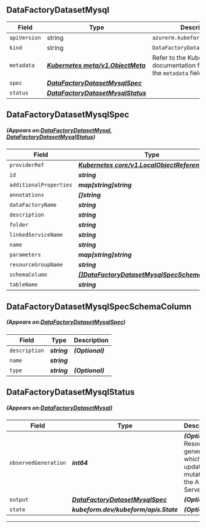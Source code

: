 ## DataFactoryDatasetMysql
| Field | Type | Description |
| ------ | ----- | ----------- |
| `apiVersion` | string | `azurerm.kubeform.com/v1alpha1` |
|    `kind` | string | `DataFactoryDatasetMysql` |
| `metadata` | ***[Kubernetes meta/v1.ObjectMeta](https://kubernetes.io/docs/reference/generated/kubernetes-api/v1.13/#objectmeta-v1-meta)***|Refer to the Kubernetes API documentation for the fields of the `metadata` field.|
| `spec` | ***[DataFactoryDatasetMysqlSpec](#DataFactoryDatasetMysqlSpec)***||
| `status` | ***[DataFactoryDatasetMysqlStatus](#DataFactoryDatasetMysqlStatus)***||
## DataFactoryDatasetMysqlSpec
##### (Appears on:[DataFactoryDatasetMysql](#DataFactoryDatasetMysql), [DataFactoryDatasetMysqlStatus](#DataFactoryDatasetMysqlStatus))
| Field | Type | Description |
| ------ | ----- | ----------- |
| `providerRef` | ***[Kubernetes core/v1.LocalObjectReference](https://kubernetes.io/docs/reference/generated/kubernetes-api/v1.13/#localobjectreference-v1-core)***||
| `id` | ***string***||
| `additionalProperties` | ***map[string]string***| ***(Optional)*** |
| `annotations` | ***[]string***| ***(Optional)*** |
| `dataFactoryName` | ***string***||
| `description` | ***string***| ***(Optional)*** |
| `folder` | ***string***| ***(Optional)*** |
| `linkedServiceName` | ***string***||
| `name` | ***string***||
| `parameters` | ***map[string]string***| ***(Optional)*** |
| `resourceGroupName` | ***string***||
| `schemaColumn` | ***[[]DataFactoryDatasetMysqlSpecSchemaColumn](#DataFactoryDatasetMysqlSpecSchemaColumn)***| ***(Optional)*** |
| `tableName` | ***string***| ***(Optional)*** |
## DataFactoryDatasetMysqlSpecSchemaColumn
##### (Appears on:[DataFactoryDatasetMysqlSpec](#DataFactoryDatasetMysqlSpec))
| Field | Type | Description |
| ------ | ----- | ----------- |
| `description` | ***string***| ***(Optional)*** |
| `name` | ***string***||
| `type` | ***string***| ***(Optional)*** |
## DataFactoryDatasetMysqlStatus
##### (Appears on:[DataFactoryDatasetMysql](#DataFactoryDatasetMysql))
| Field | Type | Description |
| ------ | ----- | ----------- |
| `observedGeneration` | ***int64***| ***(Optional)*** Resource generation, which is updated on mutation by the API Server.|
| `output` | ***[DataFactoryDatasetMysqlSpec](#DataFactoryDatasetMysqlSpec)***| ***(Optional)*** |
| `state` | ***kubeform.dev/kubeform/apis.State***| ***(Optional)*** |
---
